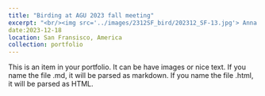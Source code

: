 ```yaml
---
title: "Birding at AGU 2023 fall meeting"
excerpt: "<br/><img src='../images/2312SF_bird/202312_SF-13.jpg'> Anna's Hummingbird"
date:2023-12-18
location: San Fransisco, America
collection: portfolio
---
```


This is an item in your portfolio. It can be have images or nice text. If you name the file .md, it will be parsed as markdown. If you name the file .html, it will be parsed as HTML. 
